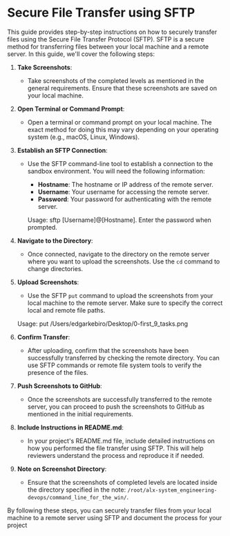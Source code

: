 # Secure File Transfer using SFTP

This guide provides step-by-step instructions on how to securely transfer files using the Secure File Transfer Protocol (SFTP). SFTP is a secure method for transferring files between your local machine and a remote server. In this guide, we'll cover the following steps:

1. **Take Screenshots**:
   - Take screenshots of the completed levels as mentioned in the general requirements. Ensure that these screenshots are saved on your local machine.

2. **Open Terminal or Command Prompt**:
   - Open a terminal or command prompt on your local machine. The exact method for doing this may vary depending on your operating system (e.g., macOS, Linux, Windows).

3. **Establish an SFTP Connection**:
   - Use the SFTP command-line tool to establish a connection to the sandbox environment. You will need the following information:
     - **Hostname**: The hostname or IP address of the remote server.
     - **Username**: Your username for accessing the remote server.
     - **Password**: Your password for authenticating with the remote server.

     Usage: sftp [Username]@[Hostname].
           Enter the password when prompted.

4. **Navigate to the Directory**:
   - Once connected, navigate to the directory on the remote server where you want to upload the screenshots. Use the `cd` command to change directories.

5. **Upload Screenshots**:
   - Use the SFTP `put` command to upload the screenshots from your local machine to the remote server. Make sure to specify the correct local and remote file paths.
   
    Usage: put /Users/edgarkebiro/Desktop/0-first_9_tasks.png

6. **Confirm Transfer**:
   - After uploading, confirm that the screenshots have been successfully transferred by checking the remote directory. You can use SFTP commands or remote file system tools to verify the presence of the files.

7. **Push Screenshots to GitHub**:
   - Once the screenshots are successfully transferred to the remote server, you can proceed to push the screenshots to GitHub as mentioned in the initial requirements.

8. **Include Instructions in README.md**:
   - In your project's README.md file, include detailed instructions on how you performed the file transfer using SFTP. This will help reviewers understand the process and reproduce it if needed.

9. **Note on Screenshot Directory**:
   - Ensure that the screenshots of completed levels are located inside the directory specified in the note: `/root/alx-system_engineering-devops/command_line_for_the_win/`.

By following these steps, you can securely transfer files from your local machine to a remote server using SFTP and document the process for your project
